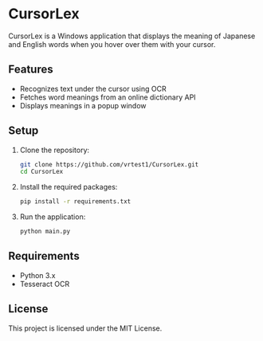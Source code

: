 # CursorLex

CursorLex is a Windows application that displays the meaning of Japanese and English words when you hover over them with your cursor.

## Features
- Recognizes text under the cursor using OCR
- Fetches word meanings from an online dictionary API
- Displays meanings in a popup window

## Setup

1. Clone the repository:
   ```bash
   git clone https://github.com/vrtest1/CursorLex.git
   cd CursorLex
   ```

2. Install the required packages:
   ```bash
   pip install -r requirements.txt
   ```

3. Run the application:
   ```bash
   python main.py
   ```

## Requirements
- Python 3.x
- Tesseract OCR

## License
This project is licensed under the MIT License.